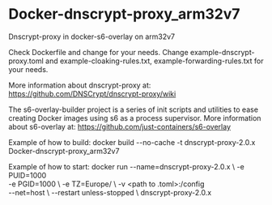 # Docker-dnscrypt-proxy_arm32v7
Dnscrypt-proxy in docker-s6-overlay on arm32v7

Check Dockerfile and change for your needs.
Change example-dnscrypt-proxy.toml and example-cloaking-rules.txt, example-forwarding-rules.txt for your needs.

More information about dnscrypt-proxy at: https://github.com/DNSCrypt/dnscrypt-proxy/wiki

The s6-overlay-builder project is a series of init scripts and utilities to ease creating Docker images using s6 as a process supervisor.
More information about s6-overlay at: https://github.com/just-containers/s6-overlay

Example of how to build: docker build --no-cache -t dnscrypt-proxy-2.0.x Docker-dnscrypt-proxy_arm32v7

Example of how to start: 
docker run --name=dnscrypt-proxy-2.0.x \ 
           -e PUID=1000 \
           -e PGID=1000 \ 
           -e TZ=Europe/<country> \ 
           -v <path to .toml>:/config \
           --net=host \ 
           --restart unless-stopped \ 
           dnscrypt-proxy-2.0.x
